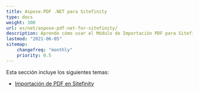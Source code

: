 ```yaml
---
title: Aspose.PDF .NET para Sitefinity
type: docs
weight: 300
url: es/net/aspose-pdf-net-for-sitefinity/
description: Aprende cómo usar el Módulo de Importación PDF para Sitefinity
lastmod: "2021-06-05"
sitemap:
    changefreq: "monthly"
    priority: 0.5
---
```


Esta sección incluye los siguientes temas:

- [Importación de PDF en Sitefinity](/pdf/net/sitefinity-pdf-import/)
